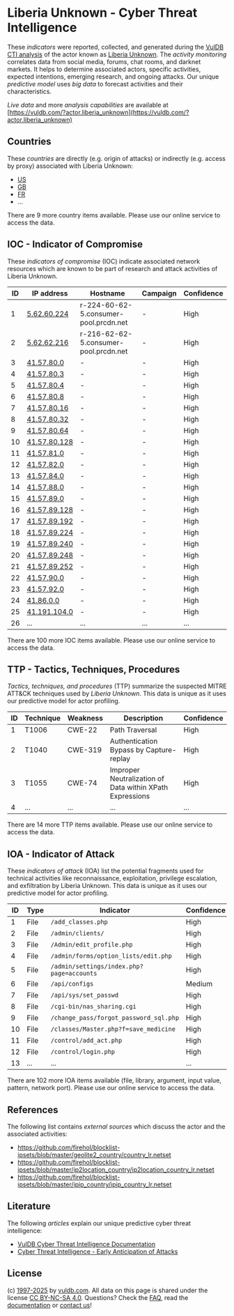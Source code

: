 # Liberia Unknown - Cyber Threat Intelligence

These _indicators_ were reported, collected, and generated during the [VulDB CTI analysis](https://vuldb.com/?kb.cti) of the actor known as [Liberia Unknown](https://vuldb.com/?actor.liberia_unknown). The _activity monitoring_ correlates data from social media, forums, chat rooms, and darknet markets. It helps to determine associated actors, specific activities, expected intentions, emerging research, and ongoing attacks. Our unique _predictive model_ uses _big data_ to forecast activities and their characteristics.

_Live data_ and more _analysis capabilities_ are available at [https://vuldb.com/?actor.liberia_unknown](https://vuldb.com/?actor.liberia_unknown)

## Countries

These _countries_ are directly (e.g. origin of attacks) or indirectly (e.g. access by proxy) associated with Liberia Unknown:

* [US](https://vuldb.com/?country.us)
* [GB](https://vuldb.com/?country.gb)
* [FR](https://vuldb.com/?country.fr)
* ...

There are 9 more country items available. Please use our online service to access the data.

## IOC - Indicator of Compromise

These _indicators of compromise_ (IOC) indicate associated network resources which are known to be part of research and attack activities of Liberia Unknown.

ID | IP address | Hostname | Campaign | Confidence
-- | ---------- | -------- | -------- | ----------
1 | [5.62.60.224](https://vuldb.com/?ip.5.62.60.224) | r-224-60-62-5.consumer-pool.prcdn.net | - | High
2 | [5.62.62.216](https://vuldb.com/?ip.5.62.62.216) | r-216-62-62-5.consumer-pool.prcdn.net | - | High
3 | [41.57.80.0](https://vuldb.com/?ip.41.57.80.0) | - | - | High
4 | [41.57.80.3](https://vuldb.com/?ip.41.57.80.3) | - | - | High
5 | [41.57.80.4](https://vuldb.com/?ip.41.57.80.4) | - | - | High
6 | [41.57.80.8](https://vuldb.com/?ip.41.57.80.8) | - | - | High
7 | [41.57.80.16](https://vuldb.com/?ip.41.57.80.16) | - | - | High
8 | [41.57.80.32](https://vuldb.com/?ip.41.57.80.32) | - | - | High
9 | [41.57.80.64](https://vuldb.com/?ip.41.57.80.64) | - | - | High
10 | [41.57.80.128](https://vuldb.com/?ip.41.57.80.128) | - | - | High
11 | [41.57.81.0](https://vuldb.com/?ip.41.57.81.0) | - | - | High
12 | [41.57.82.0](https://vuldb.com/?ip.41.57.82.0) | - | - | High
13 | [41.57.84.0](https://vuldb.com/?ip.41.57.84.0) | - | - | High
14 | [41.57.88.0](https://vuldb.com/?ip.41.57.88.0) | - | - | High
15 | [41.57.89.0](https://vuldb.com/?ip.41.57.89.0) | - | - | High
16 | [41.57.89.128](https://vuldb.com/?ip.41.57.89.128) | - | - | High
17 | [41.57.89.192](https://vuldb.com/?ip.41.57.89.192) | - | - | High
18 | [41.57.89.224](https://vuldb.com/?ip.41.57.89.224) | - | - | High
19 | [41.57.89.240](https://vuldb.com/?ip.41.57.89.240) | - | - | High
20 | [41.57.89.248](https://vuldb.com/?ip.41.57.89.248) | - | - | High
21 | [41.57.89.252](https://vuldb.com/?ip.41.57.89.252) | - | - | High
22 | [41.57.90.0](https://vuldb.com/?ip.41.57.90.0) | - | - | High
23 | [41.57.92.0](https://vuldb.com/?ip.41.57.92.0) | - | - | High
24 | [41.86.0.0](https://vuldb.com/?ip.41.86.0.0) | - | - | High
25 | [41.191.104.0](https://vuldb.com/?ip.41.191.104.0) | - | - | High
26 | ... | ... | ... | ...

There are 100 more IOC items available. Please use our online service to access the data.

## TTP - Tactics, Techniques, Procedures

_Tactics, techniques, and procedures_ (TTP) summarize the suspected MITRE ATT&CK techniques used by _Liberia Unknown_. This data is unique as it uses our predictive model for actor profiling.

ID | Technique | Weakness | Description | Confidence
-- | --------- | -------- | ----------- | ----------
1 | T1006 | CWE-22 | Path Traversal | High
2 | T1040 | CWE-319 | Authentication Bypass by Capture-replay | High
3 | T1055 | CWE-74 | Improper Neutralization of Data within XPath Expressions | High
4 | ... | ... | ... | ...

There are 14 more TTP items available. Please use our online service to access the data.

## IOA - Indicator of Attack

These _indicators of attack_ (IOA) list the potential fragments used for technical activities like reconnaissance, exploitation, privilege escalation, and exfiltration by Liberia Unknown. This data is unique as it uses our predictive model for actor profiling.

ID | Type | Indicator | Confidence
-- | ---- | --------- | ----------
1 | File | `/add_classes.php` | High
2 | File | `/admin/clients/` | High
3 | File | `/Admin/edit_profile.php` | High
4 | File | `/admin/forms/option_lists/edit.php` | High
5 | File | `/admin/settings/index.php?page=accounts` | High
6 | File | `/api/configs` | Medium
7 | File | `/api/sys/set_passwd` | High
8 | File | `/cgi-bin/nas_sharing.cgi` | High
9 | File | `/change_pass/forgot_password_sql.php` | High
10 | File | `/classes/Master.php?f=save_medicine` | High
11 | File | `/control/add_act.php` | High
12 | File | `/control/login.php` | High
13 | ... | ... | ...

There are 102 more IOA items available (file, library, argument, input value, pattern, network port). Please use our online service to access the data.

## References

The following list contains _external sources_ which discuss the actor and the associated activities:

* https://github.com/firehol/blocklist-ipsets/blob/master/geolite2_country/country_lr.netset
* https://github.com/firehol/blocklist-ipsets/blob/master/ip2location_country/ip2location_country_lr.netset
* https://github.com/firehol/blocklist-ipsets/blob/master/ipip_country/ipip_country_lr.netset

## Literature

The following _articles_ explain our unique predictive cyber threat intelligence:

* [VulDB Cyber Threat Intelligence Documentation](https://vuldb.com/?kb.cti)
* [Cyber Threat Intelligence - Early Anticipation of Attacks](https://www.scip.ch/en/?labs.20201022)

## License

(c) [1997-2025](https://vuldb.com/?kb.changelog) by [vuldb.com](https://vuldb.com/?kb.about). All data on this page is shared under the license [CC BY-NC-SA 4.0](https://creativecommons.org/licenses/by-nc-sa/4.0/). Questions? Check the [FAQ](https://vuldb.com/?kb.faq), read the [documentation](https://vuldb.com/?kb) or [contact us](https://vuldb.com/?contact)!
